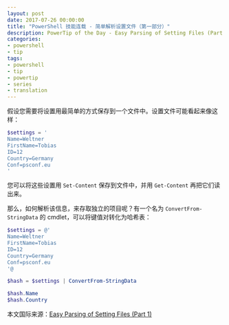 ```yaml
---
layout: post
date: 2017-07-26 00:00:00
title: "PowerShell 技能连载 - 简单解析设置文件（第一部分）"
description: PowerTip of the Day - Easy Parsing of Setting Files (Part 1)
categories:
- powershell
- tip
tags:
- powershell
- tip
- powertip
- series
- translation
---
```

假设您需要将设置用最简单的方式保存到一个文件中。设置文件可能看起来像这样：

```powershell
$settings = '
Name=Weltner
FirstName=Tobias
ID=12
Country=Germany
Conf=psconf.eu
'
```

您可以将这些设置用 `Set-Content` 保存到文件中，并用 `Get-Content` 再把它们读出来。

那么，如何解析该信息，来存取独立的项目呢？有一个名为 `ConvertFrom-StringData` 的 cmdlet，可以将键值对转化为哈希表：

```powershell
$settings = @'
Name=Weltner
FirstName=Tobias
ID=12
Country=Germany
Conf=psconf.eu
'@

$hash = $settings | ConvertFrom-StringData

$hash.Name
$hash.Country
```

<!--more-->
本文国际来源：[Easy Parsing of Setting Files (Part 1)](http://community.idera.com/powershell/powertips/b/tips/posts/easy-parsing-of-setting-files-part-1)
